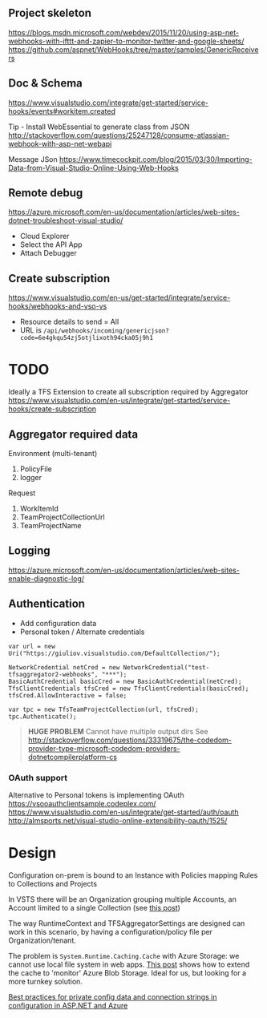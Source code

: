 ## Project skeleton
https://blogs.msdn.microsoft.com/webdev/2015/11/20/using-asp-net-webhooks-with-ifttt-and-zapier-to-monitor-twitter-and-google-sheets/
https://github.com/aspnet/WebHooks/tree/master/samples/GenericReceivers

## Doc & Schema
https://www.visualstudio.com/integrate/get-started/service-hooks/events#workitem.created

Tip - Install WebEssential to generate class from JSON
http://stackoverflow.com/questions/25247128/consume-atlassian-webhook-with-asp-net-webapi

Message JSon
https://www.timecockpit.com/blog/2015/03/30/Importing-Data-from-Visual-Studio-Online-Using-Web-Hooks

## Remote debug
https://azure.microsoft.com/en-us/documentation/articles/web-sites-dotnet-troubleshoot-visual-studio/
 - Cloud Explorer
 - Select the API App
 - Attach Debugger

## Create subscription
https://www.visualstudio.com/en-us/get-started/integrate/service-hooks/webhooks-and-vso-vs
 - Resource details to send = All
 - URL is `/api/webhooks/incoming/genericjson?code=6e4gkqu54zj5otjlixoth94cka05j9h1`

# TODO
Ideally a TFS Extension to create all subscription required by Aggregator
https://www.visualstudio.com/en-us/integrate/get-started/service-hooks/create-subscription

## Aggregator required data

Environment (multi-tenant)
1. PolicyFile
2. logger

Request
1. WorkItemId
2. TeamProjectCollectionUrl
3. TeamProjectName


## Logging
https://azure.microsoft.com/en-us/documentation/articles/web-sites-enable-diagnostic-log/

## Authentication
 - Add configuration data
 - Personal token / Alternate credentials

```
var url = new Uri("https://giuliov.visualstudio.com/DefaultCollection/");

NetworkCredential netCred = new NetworkCredential("test-tfsaggregator2-webhooks", "***");
BasicAuthCredential basicCred = new BasicAuthCredential(netCred);
TfsClientCredentials tfsCred = new TfsClientCredentials(basicCred);
tfsCred.AllowInteractive = false;

var tpc = new TfsTeamProjectCollection(url, tfsCred);
tpc.Authenticate();
```

> **HUGE PROBLEM**
> Cannot have multiple output dirs
> See http://stackoverflow.com/questions/33319675/the-codedom-provider-type-microsoft-codedom-providers-dotnetcompilerplatform-cs

### OAuth support
Alternative to Personal tokens is implementing OAuth
https://vsooauthclientsample.codeplex.com/
https://www.visualstudio.com/en-us/integrate/get-started/auth/oauth
http://almsports.net/visual-studio-online-extensibility-oauth/1525/


# Design

Configuration on-prem is bound to an Instance with Policies mapping Rules to Collections and Projects

In VSTS there will be an Organization grouping multiple Accounts, an Account limited to a single Collection
(see [this post](https://blogs.msdn.microsoft.com/visualstudioalm/2016/01/11/how-we-plan-to-enable-creating-multiple-collections-per-account/))

The way RuntimeContext and TFSAggregatorSettings are designed can work in this scenario,
by having a configuration/policy file per Organization/tenant.

The problem is `System.Runtime.Caching.Cache` with Azure Storage: we cannot use local file system in web apps.
[This post](http://benfoster.io/blog/monitoring-files-in-azure-blob-storage) shows how to extend the cache to 'monitor' Azure Blob Storage.
Ideal for us, but looking for a more turnkey solution.

[Best practices for private config data and connection strings in configuration in ASP.NET and Azure](http://www.hanselman.com/blog/BestPracticesForPrivateConfigDataAndConnectionStringsInConfigurationInASPNETAndAzure.aspx)

